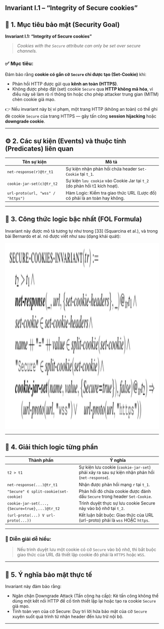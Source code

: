**Invariant I.1 – “Integrity of Secure cookies”**  
---

## 🧩 1. Mục tiêu bảo mật (Security Goal)

**Invariant I.1: “Integrity of Secure cookies”**

> *Cookies with the `Secure` attribute can only be set over secure channels.*

### ✅ Mục tiêu:
Đảm bảo rằng **cookie có gắn cờ `Secure` chỉ được tạo (Set-Cookie)** khi:
- Phản hồi HTTP được gửi qua **kênh an toàn (HTTPS)**.  
- Không được phép đặt (set) cookie `Secure` qua **HTTP không mã hóa**, vì điều này sẽ làm rò rỉ thông tin hoặc cho phép attacker trung gian (MITM) chèn cookie giả mạo.

👉 Nếu invariant này bị vi phạm, một trang HTTP (không an toàn) có thể ghi đè cookie `Secure` của trang HTTPS — gây tấn công **session hijacking** hoặc **downgrade cookie**.

---

## ⚙️ 2. Các sự kiện (Events) và thuộc tính (Predicates) liên quan

| Tên sự kiện | Mô tả |
|--------------|--------|
| `net-response(r)@tr_t1` | Sự kiện nhận phản hồi chứa header `Set-Cookie` tại `t_1`. |
| `cookie-jar-set(c)@tr_t2` | Sự kiện `lưu cookie` vào Cookie Jar tại `t_2` (do phản hồi t1 kích hoạt). |
| `url-proto(url, "wss" / "https")` | Hàm Logic: Kiểm tra giao thức URL (Lược đồ) có phải là an toàn hay không. |

---

## 🧮 3. Công thức logic bậc nhất (FOL Formula)

Invariant này được mô tả tương tự như trong [33] (Squarcina et al.), và trong bài Bernardo et al. nó được viết như sau (dạng khái quát):

<img width="1589" height="610" alt="image4" src="images/I1.png" />

---

## 🧠 4. Giải thích logic từng phần

| Thành phần | Ý nghĩa |
|-------------|----------|
| `t2 > t1` | Sự kiện lưu cookie (`cookie-jar-set`) phải xảy ra sau sự kiện nhận phản hồi (`net-response`). |
| `net-response(...)@tr_t1` | Nhận được phản hồi mạng `r` tại `t_1`. |
| `"Secure" ∈ split-cookie(set-cookie)` | Phản hồi đó chứa cookie được đánh dấu `Secure` trong header `Set-Cookie`. |
| `cookie-jar-set(...,{Secure=true},...)@tr_t2` | Trình duyệt thực sự lưu cookie Secure này vào bộ nhớ tại `t_2`. |
| `(url-proto(...) V url-proto(...))` | Kết luận bắt buộc: Giao thức của URL (url-proto) phải là `wss` HOẶC `https`. |

---

### 🧩 Diễn giải dễ hiểu:

> Nếu trình duyệt lưu một cookie có cờ `Secure` vào bộ nhớ, thì bắt buộc giao thức của URL đã thiết lập cookie đó phải là `HTTPS` hoặc `WSS`.

---

## 🔐 5. Ý nghĩa bảo mật thực tế

Invariant này đảm bảo rằng:
- Ngăn chặn Downgrade Attack (Tấn công hạ cấp): Kẻ tấn công không thể dùng một kết nối HTTP để cố tình thiết lập lại hoặc tạo ra cookie `Secure` giả mạo.
- Tính toàn vẹn của cờ Secure: Duy trì lời hứa bảo mật của cờ `Secure` xuyên suốt quá trình từ nhận header đến lưu trữ nội bộ.

---
